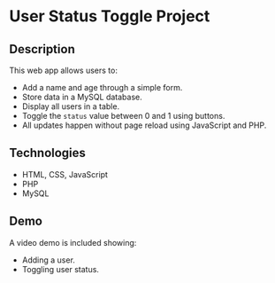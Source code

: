# User Status Toggle Project

## Description
This web app allows users to:
- Add a name and age through a simple form.
- Store data in a MySQL database.
- Display all users in a table.
- Toggle the `status` value between 0 and 1 using buttons.
- All updates happen without page reload using JavaScript and PHP.

## Technologies
- HTML, CSS, JavaScript
- PHP
- MySQL

## Demo
A video demo is included showing:
- Adding a user.
- Toggling user status.

